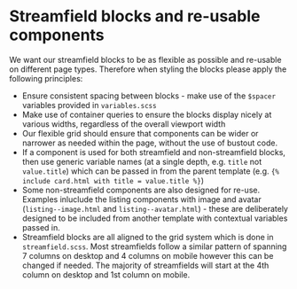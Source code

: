 # Streamfield blocks and re-usable components

We want our streamfield blocks to be as flexible as possible and re-usable on different page types. Therefore when styling the blocks please apply the following principles:

- Ensure consistent spacing between blocks - make use of the `$spacer` variables provided in `variables.scss`
- Make use of container queries to ensure the blocks display nicely at various widths, regardless of the overall viewport width
- Our flexible grid should ensure that components can be wider or narrower as needed within the page, without the use of bustout code.
- If a component is used for both streamfield and non-streamfield blocks, then use generic variable names (at a single depth, e.g. `title` not `value.title`) which can be passed in from the parent template (e.g. `{% include card.html with title = value.title %}`)
- Some non-streamfield components are also designed for re-use. Examples inluclude the listing components with image and avatar (`listing--image.html` and `listing--avatar.html`) - these are deliberately designed to be included from another template with contextual variables passed in.
- Streamfield blocks are all aligned to the grid system which is done in `streamfield.scss`. Most streamfields follow a similar pattern of spanning 7 columns on desktop and 4 columns on mobile however this can be changed if needed. The majority of streamfields will start at the 4th column on desktop and 1st column on mobile.
